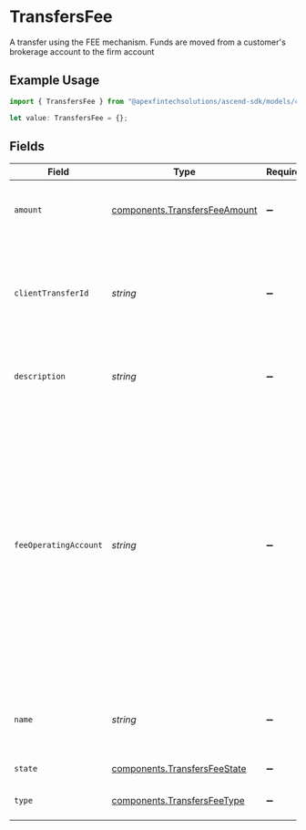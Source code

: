 # TransfersFee

A transfer using the FEE mechanism. Funds are moved from a customer's brokerage account to the firm account

## Example Usage

```typescript
import { TransfersFee } from "@apexfintechsolutions/ascend-sdk/models/components";

let value: TransfersFee = {};
```

## Fields

| Field                                                                                                                                                                                                                                                                                                                                                      | Type                                                                                                                                                                                                                                                                                                                                                       | Required                                                                                                                                                                                                                                                                                                                                                   | Description                                                                                                                                                                                                                                                                                                                                                | Example                                                                                                                                                                                                                                                                                                                                                    |
| ---------------------------------------------------------------------------------------------------------------------------------------------------------------------------------------------------------------------------------------------------------------------------------------------------------------------------------------------------------- | ---------------------------------------------------------------------------------------------------------------------------------------------------------------------------------------------------------------------------------------------------------------------------------------------------------------------------------------------------------- | ---------------------------------------------------------------------------------------------------------------------------------------------------------------------------------------------------------------------------------------------------------------------------------------------------------------------------------------------------------- | ---------------------------------------------------------------------------------------------------------------------------------------------------------------------------------------------------------------------------------------------------------------------------------------------------------------------------------------------------------- | ---------------------------------------------------------------------------------------------------------------------------------------------------------------------------------------------------------------------------------------------------------------------------------------------------------------------------------------------------------- |
| `amount`                                                                                                                                                                                                                                                                                                                                                   | [components.TransfersFeeAmount](../../models/components/transfersfeeamount.md)                                                                                                                                                                                                                                                                             | :heavy_minus_sign:                                                                                                                                                                                                                                                                                                                                         | The amount of the fee being charged from the investor's account                                                                                                                                                                                                                                                                                            | {<br/>"value": "5.00"<br/>}                                                                                                                                                                                                                                                                                                                                |
| `clientTransferId`                                                                                                                                                                                                                                                                                                                                         | *string*                                                                                                                                                                                                                                                                                                                                                   | :heavy_minus_sign:                                                                                                                                                                                                                                                                                                                                         | External identifier supplied by the API caller. Each request must have a unique pairing of client_transfer_id and account                                                                                                                                                                                                                                  | 179dcd33-49f8-4615-989c-560fb387c4fd                                                                                                                                                                                                                                                                                                                       |
| `description`                                                                                                                                                                                                                                                                                                                                              | *string*                                                                                                                                                                                                                                                                                                                                                   | :heavy_minus_sign:                                                                                                                                                                                                                                                                                                                                         | Optional description information that will attach to this transaction                                                                                                                                                                                                                                                                                      | Fee charged for platform access                                                                                                                                                                                                                                                                                                                            |
| `feeOperatingAccount`                                                                                                                                                                                                                                                                                                                                      | *string*                                                                                                                                                                                                                                                                                                                                                   | :heavy_minus_sign:                                                                                                                                                                                                                                                                                                                                         | Optional account field to denote where the fee amount should be deposited into. If provided, the account must be a fee operating account. In the case of multiple fee operating accounts under the same correspondent, this field must be provided. If not provided, this will be looked up asynchronously (therefore will not be in the initial response) | accounts/01H8FM6EXVH77SAW3TC8KAWMES                                                                                                                                                                                                                                                                                                                        |
| `name`                                                                                                                                                                                                                                                                                                                                                     | *string*                                                                                                                                                                                                                                                                                                                                                   | :heavy_minus_sign:                                                                                                                                                                                                                                                                                                                                         | Full name of the fee resource, which contains account id and fee transaction id                                                                                                                                                                                                                                                                            | accounts/01H8FB90ZRRFWXB4XC2JPJ1D4Y/fees/20230823123456                                                                                                                                                                                                                                                                                                    |
| `state`                                                                                                                                                                                                                                                                                                                                                    | [components.TransfersFeeState](../../models/components/transfersfeestate.md)                                                                                                                                                                                                                                                                               | :heavy_minus_sign:                                                                                                                                                                                                                                                                                                                                         | The current state of the fee                                                                                                                                                                                                                                                                                                                               |                                                                                                                                                                                                                                                                                                                                                            |
| `type`                                                                                                                                                                                                                                                                                                                                                     | [components.TransfersFeeType](../../models/components/transfersfeetype.md)                                                                                                                                                                                                                                                                                 | :heavy_minus_sign:                                                                                                                                                                                                                                                                                                                                         | The type of the fee being charged                                                                                                                                                                                                                                                                                                                          | PLATFORM                                                                                                                                                                                                                                                                                                                                                   |